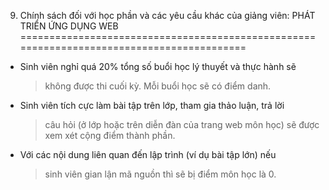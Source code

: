 9. Chính sách đối với học phần và các yêu cầu khác của giảng viên: PHÁT TRIỂN ỨNG DỤNG WEB
==========================================================================================

-   Sinh viên nghỉ quá 20% tổng số buổi học lý thuyết và thực hành sẽ
    > không được thi cuối kỳ. Mỗi buổi học sẽ có điểm danh.

-   Sinh viên tích cực làm bài tập trên lớp, tham gia thảo luận, trả lời
    > câu hỏi (ở lớp hoặc trên diễn đàn của trang web môn học) sẽ được
    > xem xét cộng điểm thành phần.

-   Với các nội dung liên quan đến lập trình (ví dụ bài tập lớn) nếu
    > sinh viên gian lận mã nguồn thì sẽ bị điểm môn học là 0.


